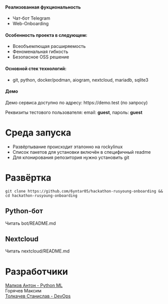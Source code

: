 <h4> Реализованная фукциональность </h4>
<ul>
    <li> Чат-бот Telegram </li>
    <li> Web-Onboarding </li>
</ul>

<h4> Особенность проекта в следующем: </h4>
<ul>
    <li> Всеобъемлющая расширяемость </li>
    <li> Феноменальная гибкость </li>
    <li> Безопасное OSS решение </li>
</ul>

<h4> Основной стек технологий: </h4>
<ul>
	<li> git, python, docker/podman, aiogram, nextcloud, mariadb, sqlite3 </li>
 </ul>
 
<h4> Демо </h4>
<p> Демо сервиса доступно по адресу: https://demo.test (по запросу)</p>
<p> Реквизиты тестового пользователя: email: <b>guest</b>, пароль: <b>guest</b> </p>

# Среда запуска
- Развёртывание происходит эталонно на rockylinux
- Список пакетов для установки включён в специфичный readme
- Для клонирования репозитория нужно установить git

# Развёртка
`git clone https://github.com/6yntar05/hackathon-rusyoung-onboarding && cd hackathon-rusyoung-onboarding`
  
## Python-бот
Читать bot/README.md

## Nextcloud
Читать nextcloud/README.md

# Разработчики
[Малков Антон - Python ML](https://t.me/Malkov_Anton_V) <br>
Горячев Максим <br>
[Толкачев Станислав - DevOps](https://github.com/6yntar05) <br>
